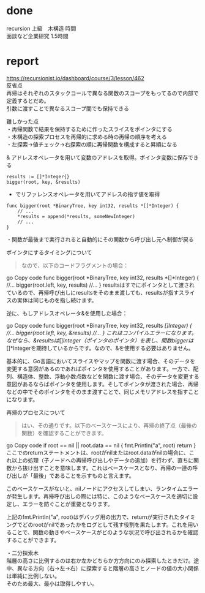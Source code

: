 # done
recursion 上級　木構造 時間</br>
面談など企業研究 1.5時間</br>
# report
https://recursionist.io/dashboard/course/3/lesson/462</br>
反省点</br>
再帰はそれぞれのスタックコールで異なる関数のスコープをもってるので内部で定義するとだめ。</br>
引数に渡すことで異なるスコープ間でも保持できる</br>

難しかった点</br>
・再帰関数で結果を保持するために作ったスライスをポインタにする</br>
・木構造の探索プロセスを再帰的に求める時の再帰の順序を考える</br>
・左探索→値チェック→右探索の順に再帰関数を構成すると昇順になる</br>


& アドレスオペレータを用いて変数のアドレスを取得。ポインタ変数に保存できる</br>
```
results := []*Integer{}
bigger(root, key, &results)
```

* でリファレンスオペレータを用いてアドレスの指す値を取得</br>
```
func bigger(root *BinaryTree, key int32, results *[]*Integer) {
	// ...
	*results = append(*results, someNewInteger)
	// ...
}
```

・関数が最後まで実行されると自動的にその関数から呼び出し元へ制御が戻る</br>

ポインタにするタイミングについて</br>

>なので、以下のコードフラグメントの場合：

go
Copy code
func bigger(root *BinaryTree, key int32, results *[]*Integer) {
    //...
    bigger(root.left, key, results)
    //...
}
resultsはすでにポインタとして渡されているので、再帰呼び出しにresultsをそのまま渡しても、resultsが指すスライスの実体は同じものを指し続けます。

逆に、もしアドレスオペレータ&を使用した場合：

go
Copy code
func bigger(root *BinaryTree, key int32, results *[]*Integer) {
    //...
    bigger(root.left, key, &results)
    //...
}
これはコンパイルエラーになります。なぜなら、&resultsは**[]*Integer（ポインタのポインタ）を表し、関数biggerは*[]*Integerを期待しているからです。なので、&を使用する必要はありません。

基本的に、Go言語においてスライスやマップを関数に渡す場合、そのデータを変更する意図があるのであればポインタを使用することがあります。一方で、配列、構造体、整数、浮動小数点数などを関数に渡す場合、そのデータを変更する意図があるならばポインタを使用します。そしてポインタが渡された場合、再帰などの中でそのポインタをそのまま渡すことで、同じメモリアドレスを指すことになります。

再帰のプロセスについて</br>
>はい、その通りです。以下のベースケースにより、再帰の終了点（最後の関数）を確認することができます。

go
Copy code
if root == nil || root.data == nil {
    fmt.Println("a", root)
    return
}
ここでのreturnステートメントは、rootがnilまたはroot.dataがnilの場合に、これ以上の処理（子ノードへの再帰呼び出しやデータの追加）を行わず、直ちに関数から抜け出すことを意味します。これはベースケースとなり、再帰の一連の呼び出しが「最後」であることを示すものと言えます。

このベースケースがないと、nilノードにアクセスしてしまい、ランタイムエラーが発生します。再帰呼び出しの際には特に、このようなベースケースを適切に設定し、エラーを防ぐことが重要となります。

上記のfmt.Println("a", root)はデバッグ用の出力で、returnが実行されたタイミングでどのrootがnilであったかをログとして残す役割を果たします。これを用いることで、関数の動きやベースケースがどのような状況で呼び出されるかを確認することができます。

・二分探索木</br>
階層の高さに比例するのは右か左かどちらか方方向にのみ探索したときだけ。途中、異なる方向（右→左→右）に探索すると階層の高さとノードの値の大小関係は単純に比例しない。</br>
そのため最大、最小は取得しやすい。</br>